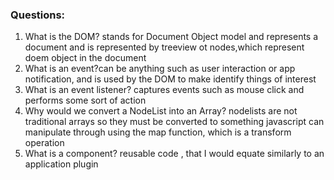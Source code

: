 ### Questions:
1. What is the DOM? stands for Document Object model and represents a document and is represented by treeview ot nodes,which represent doem object in the document
2. What is an event?can be anything such as user interaction or app notification, and is used by the DOM to make identify things of interest
3. What is an event listener? captures events such as mouse click and performs some sort of action
4. Why would we convert a NodeList into an Array? nodelists are not traditional arrays so they must be converted to something javascript can manipulate through using the map function, which is a transform operation
5. What is a component? reusable code , that I would equate similarly to an application plugin
